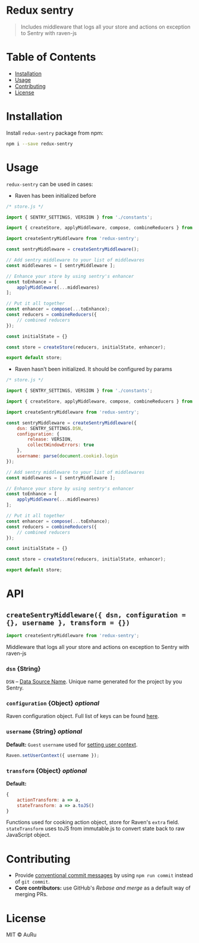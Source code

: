 # Redux sentry

> Includes middleware that logs all your store and actions on exception to Sentry with raven-js

# Table of Contents

  * [Installation](#installation)
  * [Usage](#usage)
  * [Contributing](#contributing)
  * [License](#license)

# Installation

Install `redux-sentry` package from npm:

```bash
npm i --save redux-sentry
```

# Usage

`redux-sentry` can be used in cases:

* Raven has been initialized before 

```js
/* store.js */

import { SENTRY_SETTINGS, VERSION } from './constants';

import { createStore, applyMiddleware, compose, combineReducers } from 'redux';

import createSentryMiddleware from 'redux-sentry';

const sentryMiddleware = createSentryMiddleware();

// Add sentry middleware to your list of middlewares
const middlewares = [ sentryMiddleware ];

// Enhance your store by using sentry's enhancer
const toEnhance = [
    applyMiddleware(...middlewares)
];

// Put it all together
const enhancer = compose(...toEnhance);
const reducers = combineReducers({
    // combined reducers
});

const initialState = {}

const store = createStore(reducers, initialState, enhancer);

export default store;
``` 

* Raven hasn't been initialized. It should be configured by params

```js
/* store.js */

import { SENTRY_SETTINGS, VERSION } from './constants';

import { createStore, applyMiddleware, compose, combineReducers } from 'redux';

import createSentryMiddleware from 'redux-sentry';

const sentryMiddleware = createSentryMiddleware({
    dsn: SENTRY_SETTINGS.DSN,
    configuration: {
        release: VERSION,
        collectWindowErrors: true
    },
    username: parse(document.cookie).login
});

// Add sentry middleware to your list of middlewares
const middlewares = [ sentryMiddleware ];

// Enhance your store by using sentry's enhancer
const toEnhance = [
    applyMiddleware(...middlewares)
];

// Put it all together
const enhancer = compose(...toEnhance);
const reducers = combineReducers({
    // combined reducers
});

const initialState = {}

const store = createStore(reducers, initialState, enhancer);

export default store;
```

# API

## `createSentryMiddleware({ dsn, configuration = {}, username }, transform = {})`

```js
import createSentryMiddleware from 'redux-sentry';
```

Middleware that logs all your store and actions on exception to Sentry with raven-js

### `dsn` {String}
`DSN` – [Data Source Name](https://docs.sentry.io/quickstart/#about-the-dsn). Unique name generated for the project by you Sentry.

### `configuration` {Object} *optional*
Raven configuration object. Full list of keys can be found [here](https://docs.sentry.io/clients/javascript/config/).

### `username` {String} *optional* 
**Default:** `Guest`
`username` used for [setting user context](https://docs.sentry.io/clients/javascript/usage/#tracking-users).

```js
Raven.setUserContext({ username });
``` 

### `transform` {Object} *optional*
**Default:**
```js
{
    actionTransform: a => a,
    stateTransform: a => a.toJS()
}
```
Functions used for cooking action object, store for Raven's `extra` field.
`stateTransform` uses toJS from immutable.js to convert state back to raw JavaScript object.

# Contributing

* Provide [conventional commit messages](https://github.com/conventional-changelog/conventional-changelog-angular/blob/master/convention.md) by using `npm run commit` instead of `git commit`.
* **Core contributors:** use GitHub's *Rebase and merge* as a default way of merging PRs.

# License
MIT © AuRu